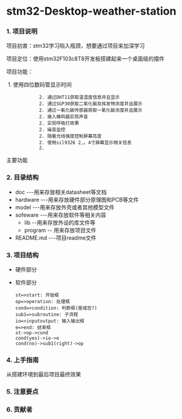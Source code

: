 # stm32-Desktop-weather-station

### 1. 项目说明

项目初衷：stm32学习陷入瓶颈，想要通过项目来加深学习

项目定位：使用stm32F103c8T8开发板搭建起来一个桌面级的摆件

项目功能：

​	1. 使用四位数码管显示时间

				2. 通过DHT11获取温湿度信息并且显示
				2. 通过SGP30获取二氧化碳及挥发物浓度并且展示
				2. 通过一氧化碳传感器获取一氧化碳浓度并且展示
				2. 接入蜂鸣器实现声音
				2. 实现呼吸灯效果
				2. 噪音监控
				2. 随着光线强度控制屏幕亮度
				2. 使用sil9326 2,。4寸屏幕显示相关信息
				2. 

主要功能

### 2. 目录结构  

* doc      ---用来存放相关datasheet等文档
* hardware  ---用来存放硬件部分原理图和PCB等文件
* model      ---用来存放外壳或者其他模型文件
* sofeware   ---用来存放软件等相关内容
  * lib     --用来存放外设的库文件等
  * program   -- 用来存放项目文件
* README.md    ---项目readme文件

### 3. 项目结构

* 硬件部分

* 软件部分


  ```flow
  st=>start: 开始框
  op=>operation: 处理框
  cond=>condition: 判断框(是或否?)
  sub1=>subroutine: 子流程
  io=>inputoutput: 输入输出框
  e=>end: 结束框
  st->op->cond
  cond(yes)->io->e
  cond(no)->sub1(right)->op
  ```


### 4. 上手指南

从搭建环境到最后项目最终效果



### 5. 注意要点



### 6. 贡献者

